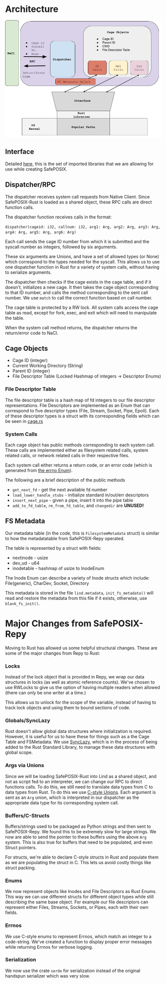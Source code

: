 # Architecture

![SafePOSIX Diagram](./assets/SafePOSIX%20Rust%20Diagram.jpg)

## Interface

Detailed [here](./Interface.md), this is the set of imported libraries that we are allowing for use while creating SafePOSIX.

## Dispatcher/RPC

The dispatcher receives system call requests from Native Client. Since SafePOSIX-Rust is loaded as a shared object, these RPC calls are direct function calls. 

The dispatcher function receives calls in the format: 

`dispatcher(cageid: i32, callnum: i32, arg1: Arg, arg2: Arg, arg3: Arg, arg4: Arg, arg5: Arg, arg6: Arg)`

Each call sends the cage ID number from which it is submitted and the syscall number as integers, followed by six arguments.

These six arguments are Unions, and have a set of allowed types (or None) which correspond to the types needed for the syscall. This allows us to use one dispatcher function in Rust for a variety of system calls, without having to serialize arguments.

The dispatcher then checks if the cage exists in the cage table, and if it doesn't, initializes a new cage. It then takes the cage object corresponding to that ID number, and calls the method corresponding to the sent call number. We use `match` to call the correct function based on call number.

The cage table is protected by a RW lock. All system calls access the cage table as read, except for fork, exec, and exit which will need to manipulate the table.

When the system call method returns, the dispatcher returns the return/error code to NaCl.

## Cage Objects

* Cage ID (integer)
* Current Working Directory (String)
* Parent ID (integer)
* File Descriptor Table (Locked Hashmap of integers -> Descriptor Enums)

### File Descriptor Table

The file descriptor table is a hash map of fd integers to our file descriptor representations. File Descriptors are implemented as an Enum that can correspond to five descriptor types (File, Stream, Socket, Pipe, Epoll). Each of these descriptor types is a struct with its corresponding fields which can be seen in [cage.rs](https://github.com/Lind-Project/safeposix-rust/blob/main/src/safeposix/cage.rs)

### System Calls

Each cage object has public methods corresponding to each system call. These calls are implemented either as filesystem related calls, system related calls, or network related calls in their respective files. 

Each system call either returns a return code, or an error code (which is generated from [the errno Enum](https://github.com/Lind-Project/safeposix-rust/blob/main/src/interface/errnos.rs)).

The following are a brief description of the public methods
- `get_next_fd` - get the next available fd number
- `load_lower_handle_stubs` - initialize standard in/out/err descriptors
- `insert_next_pipe` - given a pipe, insert it into the pipe table
- `add_to_fd_table`, `rm_from_fd_table`, and `changedir` are **UNUSED!**

## FS Metadata

Our metadata table (in the code, this is `FilesystemMetadata` struct) is similar to how the metadatatable from SafePOSIX-Repy operated.

The table is represented by a struct with fields:

* nextinode - usize
* dev_ud - u64
* inodetable - hashmap of usize to InodeEnum

The Inode Enum can describe a variety of Inode structs which include: File(generic), CharDev, Socket, Directory

This metadata is stored in the file `lind.metadata`, `init_fs_metadata()` will read and restore the metadata from this file if it exists, otherwise, use `blank_fs_init()`. 

# Major Changes from SafePOSIX-Repy

Moving to Rust has allowed us some helpful structural changes. These are some of the major changes from Repy to Rust:

### Locks

Instead of the lock object that is provided in Repy, we wrap our data structures in locks (as well as atomic reference counts). We've chosen to use RWLocks to give us the option of having multiple readers when allowed (there can only be one writer at a time.)

This allows us to unlock for the scope of the variable, instead of having to track lock objects and using them to bound sections of code.

### Globals/SyncLazy

Rust doesn't allow global data structures where initialization is required. However, it is useful for us to have these for things such as a the Cage Table and FSMetadata. We use [SyncLazy](https://doc.rust-lang.org/std/lazy/struct.SyncLazy.html), which is in the process of being added to the Rust Standard Library, to manage these data structures with global scope.

### Args via Unions
Since we will be loading SafePOSIX-Rust into Lind as a shared object, and not as script fed to an interpreter, we can change our RPC to direct functions calls. To do this, we still need to translate data types from C to data types from Rust. To do this we use [C-style Unions](https://doc.rust-lang.org/reference/type-layout.html#reprc-unions). Each argument is sent as an `Arg` union, which is interpreted in our dispatcher as the appropriate data type for its corresponding system call.

### Buffers/C-Structs 

Buffers/strings used to be packaged as Python strings and then sent to SafePOSIX-Repy. We found this to be extremely slow for large strings. We now are able to send the pointer to these buffers using the above `Arg` system. This is also true for buffers that need to be populated, and even Struct pointers.

For structs, we're able to declare C-style structs in Rust and populate them as we are populating the struct in C. This lets us avoid costly things like struct packing.

### Enums
We now represent objects like Inodes and File Descriptors as Rust Enums. This way we can use different structs for different object types while still describing the same base object. For example our file descriptors can represent either Files, Streams, Sockets, or Pipes, each with their own fields.

### Errnos

We use C-style enums to represent Errnos, which match an integer to a code-string. We've created a function to display proper error messages while returning Errnos for verbose logging.

### Serialization

We now use the crate `serde` for serialization instead of the original handspun serializer which was very slow.


